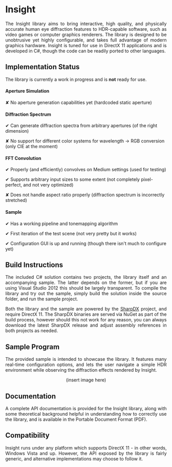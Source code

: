 Insight
=======

<p align="justify">
The Insight library aims to bring interactive, high quality, and physically accurate human eye diffraction features to HDR-capable software, such as video games or computer graphics renderers. The library is designed to be unobtrusive yet highly configurable, and takes full advantage of modern graphics hardware. Insight is tuned for use in DirectX 11 applications and is developed in C#, though the code can be readily ported to other languages.
</p>

Implementation Status
---------------------

The library is currently a work in progress and is **not** ready for use.

#### Aperture Simulation

✘ No aperture generation capabilities yet (hardcoded static aperture)

#### Diffraction Spectrum

✔ Can generate diffraction spectra from arbitrary apertures (of the right dimension)

✘ No support for different color systems for wavelength -> RGB conversion (only CIE at the moment)

#### FFT Convolution

✔ Properly (and efficiently) convolves on Medium settings (used for testing)

✔ Supports arbitrary input sizes to some extent (not completely pixel-perfect, and not very optimized)

✘ Does not handle aspect ratio properly (diffraction spectrum is incorrectly stretched)

#### Sample

✔ Has a working pipeline and tonemapping algorithm

✔ First iteration of the test scene (not very pretty but it works)

✔ Configuration GUI is up and running (though there isn't much to configure yet)

Build Instructions
------------------

<p align="justify">
The included C# solution contains two projects, the library itself and an accompanying sample. The latter depends on the former, but if you are using Visual Studio 2012 this should be largely transparent. To compile the library and try out the sample, simply build the solution inside the source folder, and run the sample project.
</p>

<p align="justify">
Both the library and the sample are powered by the <a href="http://sharpdx.org/" title="SharpDX Home Page">SharpDX</a> project, and require DirectX 11. The SharpDX binaries are served via NuGet as part of the build process, however should this not work for any reason, you can always download the latest SharpDX release and adjust assembly references in both projects as needed.
</p>

Sample Program
--------------

<p align="justify">
The provided sample is intended to showcase the library. It features many real-time configuration options, and lets the user navigate a simple HDR environment while observing the diffraction effects rendered by Insight.
</p>

<p align="center">
(insert image here)
</p>

Documentation
-------------

<p align="justify">
A complete API documentation is provided for the Insight library, along with some theoretical background helpful in understanding how to correctly use the library, and is available in the Portable Document Format (PDF).
</p>

Compatibility
-------------

<p align="justify">
Insight runs under any platform which supports DirectX 11 - in other words, Windows Vista and up. However, the API exposed by the library is fairly generic, and alternative implementations may choose to follow it.
</p>